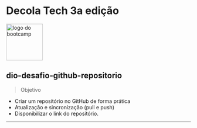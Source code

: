 
  
  
# Decola Tech 3a edição
<img src="https://hermes.digitalinnovation.one/tracks/15866500-f818-4970-b906-66bf07cec97b.png" alt="logo do bootcamp" width="100" height="100">

## dio-desafio-github-repositorio

> Objetivo 

 - Criar um repositório no GitHub de forma prática
 - Atualização e sincronização (pull e push)
 - Disponibilizar o link do repositório.

---

  

 
